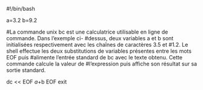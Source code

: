 #!/bin/bash 

a=3.2
b=9.2 

#La commande unix bc est une calculatrice utilisable en ligne de commande. Dans l’exemple ci-
#dessus, deux variables a et b sont initialisées respectivement avec les chaînes de caractères 3.5 et
#1.2. Le shell effectue les deux substitutions de variables présentes entre les mots EOF puis
#alimente l’entrée standard de bc avec le texte obtenu. Cette commande calcule la valeur de
#l’expression puis affiche son résultat sur sa sortie standard.

dc << EOF 
$a+$b 
EOF 
exit 

